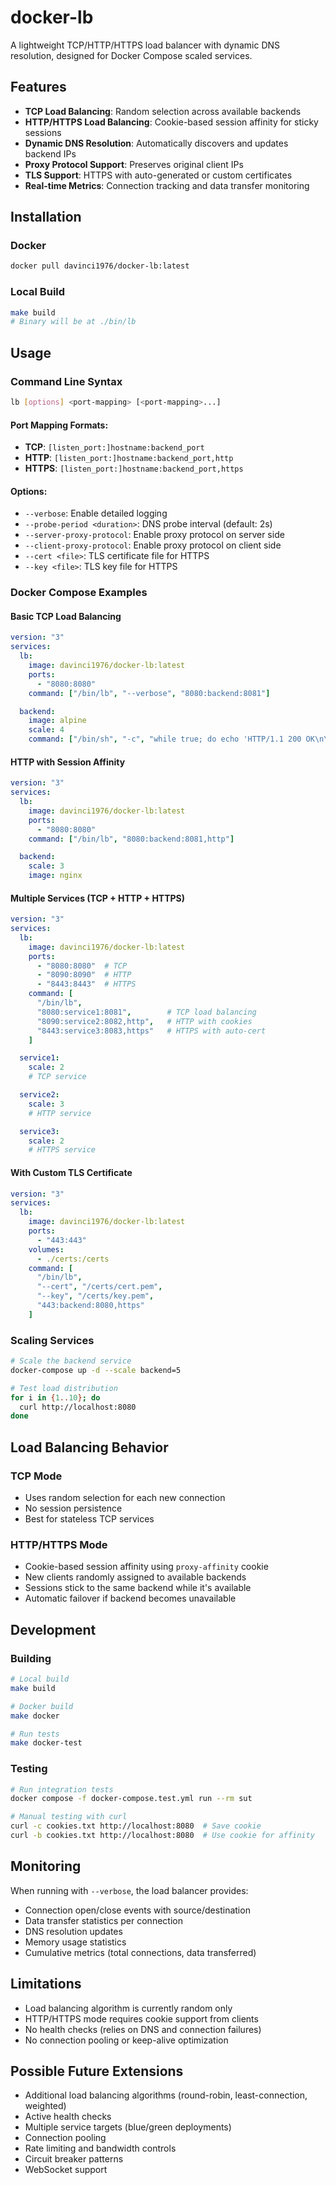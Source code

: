 # docker-lb

A lightweight TCP/HTTP/HTTPS load balancer with dynamic DNS resolution, designed for Docker Compose scaled services.

## Features

- **TCP Load Balancing**: Random selection across available backends
- **HTTP/HTTPS Load Balancing**: Cookie-based session affinity for sticky sessions
- **Dynamic DNS Resolution**: Automatically discovers and updates backend IPs
- **Proxy Protocol Support**: Preserves original client IPs
- **TLS Support**: HTTPS with auto-generated or custom certificates
- **Real-time Metrics**: Connection tracking and data transfer monitoring

## Installation

### Docker
```bash
docker pull davinci1976/docker-lb:latest
```

### Local Build
```bash
make build
# Binary will be at ./bin/lb
```

## Usage

### Command Line Syntax
```bash
lb [options] <port-mapping> [<port-mapping>...]
```

#### Port Mapping Formats:
- **TCP**: `[listen_port:]hostname:backend_port`
- **HTTP**: `[listen_port:]hostname:backend_port,http`
- **HTTPS**: `[listen_port:]hostname:backend_port,https`

#### Options:
- `--verbose`: Enable detailed logging
- `--probe-period <duration>`: DNS probe interval (default: 2s)
- `--server-proxy-protocol`: Enable proxy protocol on server side
- `--client-proxy-protocol`: Enable proxy protocol on client side  
- `--cert <file>`: TLS certificate file for HTTPS
- `--key <file>`: TLS key file for HTTPS

### Docker Compose Examples

#### Basic TCP Load Balancing
```yml
version: "3"
services:
  lb:
    image: davinci1976/docker-lb:latest
    ports:
      - "8080:8080"
    command: ["/bin/lb", "--verbose", "8080:backend:8081"]

  backend:
    image: alpine
    scale: 4
    command: ["/bin/sh", "-c", "while true; do echo 'HTTP/1.1 200 OK\n\nHello from '$$HOSTNAME'!' | nc -l -p 8081; done"]
```

#### HTTP with Session Affinity
```yml
version: "3"
services:
  lb:
    image: davinci1976/docker-lb:latest
    ports:
      - "8080:8080"
    command: ["/bin/lb", "8080:backend:8081,http"]

  backend:
    scale: 3
    image: nginx
```

#### Multiple Services (TCP + HTTP + HTTPS)
```yml
version: "3"
services:
  lb:
    image: davinci1976/docker-lb:latest
    ports:
      - "8080:8080"  # TCP
      - "8090:8090"  # HTTP
      - "8443:8443"  # HTTPS
    command: [
      "/bin/lb",
      "8080:service1:8081",        # TCP load balancing
      "8090:service2:8082,http",   # HTTP with cookies
      "8443:service3:8083,https"   # HTTPS with auto-cert
    ]

  service1:
    scale: 2
    # TCP service

  service2:
    scale: 3
    # HTTP service

  service3:
    scale: 2
    # HTTPS service
```

#### With Custom TLS Certificate
```yml
version: "3"
services:
  lb:
    image: davinci1976/docker-lb:latest
    ports:
      - "443:443"
    volumes:
      - ./certs:/certs
    command: [
      "/bin/lb",
      "--cert", "/certs/cert.pem",
      "--key", "/certs/key.pem",
      "443:backend:8080,https"
    ]
```

### Scaling Services
```bash
# Scale the backend service
docker-compose up -d --scale backend=5

# Test load distribution
for i in {1..10}; do
  curl http://localhost:8080
done
```

## Load Balancing Behavior

### TCP Mode
- Uses random selection for each new connection
- No session persistence
- Best for stateless TCP services

### HTTP/HTTPS Mode  
- Cookie-based session affinity using `proxy-affinity` cookie
- New clients randomly assigned to available backends
- Sessions stick to the same backend while it's available
- Automatic failover if backend becomes unavailable

## Development

### Building
```bash
# Local build
make build

# Docker build
make docker

# Run tests
make docker-test
```

### Testing
```bash
# Run integration tests
docker compose -f docker-compose.test.yml run --rm sut

# Manual testing with curl
curl -c cookies.txt http://localhost:8080  # Save cookie
curl -b cookies.txt http://localhost:8080  # Use cookie for affinity
```

## Monitoring

When running with `--verbose`, the load balancer provides:
- Connection open/close events with source/destination
- Data transfer statistics per connection
- DNS resolution updates
- Memory usage statistics
- Cumulative metrics (total connections, data transferred)

## Limitations

- Load balancing algorithm is currently random only
- HTTP/HTTPS mode requires cookie support from clients
- No health checks (relies on DNS and connection failures)
- No connection pooling or keep-alive optimization

## Possible Future Extensions
- Additional load balancing algorithms (round-robin, least-connection, weighted)
- Active health checks
- Multiple service targets (blue/green deployments)
- Connection pooling
- Rate limiting and bandwidth controls
- Circuit breaker patterns
- WebSocket support




